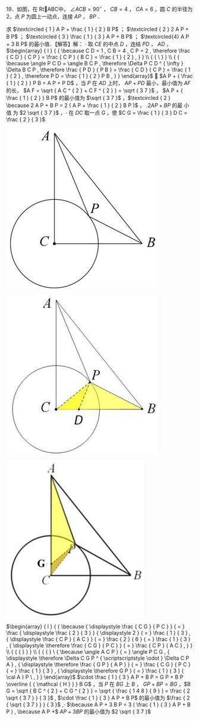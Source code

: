 19．如图，在 RtABC中， $\angle A C B = 9 0 ^ { \circ }$ ， $C B = 4$ ， $C A = 6$ ，圆 $C$ 的半径为 2，点 $P$ 为圆上一动点，连接 $A P$ ， $B P$ ．

求 $\textcircled { 1 } A P + \frac { 1 } { 2 } B P$ ； $\textcircled { 2 } 2 A P + B P$ ； $\textcircled { 3 } \frac { 1 } { 3 } A P + B P$ ； $\textcircled{4} A P + 3 B P$ 的最小值．【解答】解： $\cdot$ 取 $C E$ 的中点 $D$ ，连结 $P D$ ， $A D$ ，$\begin{array} { l } { { \because C D = 1 , C B = 4 , C P = 2 , \therefore \frac { C D } { C P } = \frac { C P } { B C } = \frac { 1 } { 2 } , } } \\ { { \ } } \\ { { \because \angle P C D = \angle B C P , \therefore \Delta P C D ^ { \infty } \Delta B C P , \therefore \frac { P D } { P B } = \frac { C D } { C P } = \frac { 1 } { 2 } , \therefore P D = \frac { 1 } { 2 } P B , } } \end{array}$  $A P + { \frac { 1 } { 2 } } P B = A P + P D$ ，当 $P$ 在 $A D$ 上时， $A P + P D$ 最小，最小值为 $A F$ 的长， $A F = \sqrt { A C ^ { 2 } + C F ^ { 2 } } = \sqrt { 3 7 }$ ， $A P + { \frac { 1 } { 2 } } B P$ 的最小值为 $\sqrt { 3 7 }$ ，$\textcircled { 2 } \because 2 A P + B P = 2 ( A P + \frac { 1 } { 2 } B P )$ ， $. 2 A P + B P$ 的最 小值 为 $2 \sqrt { 3 7 }$ ，$\cdot$ 在 $D C$ 取一点 $G$ ，使 $C G = \frac { 1 } { 3 } D C = \frac { 2 } { 3 }$

![](<../../qs_image_DB/专题2-5_最值模型之阿氏圆与胡不归（解析版）/acc6a296957ff39086730baba7abfbd22419eb86cf8ec9f739b66416711865d2.jpg>)

![](<../../qs_image_DB/专题2-5_最值模型之阿氏圆与胡不归（解析版）/456040af706e09eedd799ba4ad846eddf1bda5c06dbfd889519aee4955dbf63a.jpg>)

![](<../../qs_image_DB/专题2-5_最值模型之阿氏圆与胡不归（解析版）/b74854dbc0cc2cf550182c62a85522471fd4cd0dd9b50857abc6aa8bd1e080da.jpg>)

$\begin{array} { l } { { \because { \displaystyle \frac { C G } { P C } } { = } \frac { \displaystyle \frac { 2 } { 3 } } { \displaystyle 2 } { = } \frac { 1 } { 3 } , { \displaystyle \frac { C P } { A C } } { = } \frac { 2 } { 6 } { = } \frac { 1 } { 3 } , { \displaystyle \therefore \frac { C G } { P C } } { = } \frac { C P } { A C } , } } \\ { { { } } } \\ { { { } \ { \because \angle A C P } { = } \angle P C G , { \displaystyle \therefore \Delta C G P ^ { \scriptscriptstyle \odot } \Delta C P A } , { \displaystyle \therefore \frac { G P } { A P } } { = } \frac { C G } { P C } { = } \frac { 1 } { 3 } , { \displaystyle \therefore G P } { = } \frac { 1 } { 3 } { \cal A } P \ , } } \end{array}$ $\cdot \frac { 1 } { 3 } A P + B P = G P + B P \overline { { \mathcal { H } } } B G$ ，当 $P$ 在 $B G$ 上 $B$ ， $G P + B P = B G$ ，$B G = \sqrt { B C ^ { 2 } + C G ^ { 2 } } = \sqrt { \frac { 1 4 8 } { 9 } } = \frac { 2 \sqrt { 3 7 } } { 3 }$ , $\cdot \frac { 1 } { 3 } A P + B P$ 的最小值为 $\frac { 2 { \sqrt { 3 7 } } } { 3 }$ ,$\cdot$ $\because A P + 3 B P = 3 ( \frac { 1 } { 3 } A P + B P ) , \because A P +$ $A P + 3 B P$ 的最小值为 $2 \sqrt { 3 7 }$
